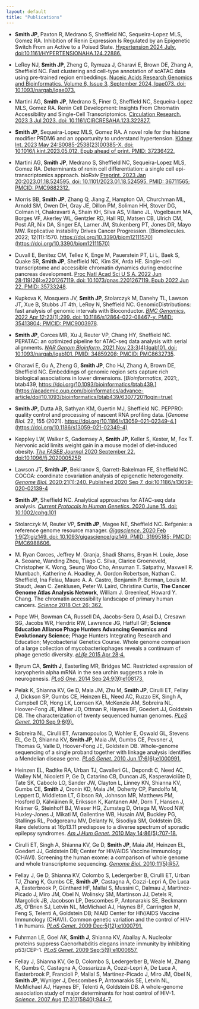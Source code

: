 ```yaml
---
layout: default
title: "Publications"
---
```


- **Smith JP**, Paxton R, Medrano S, Sheffield NC, Sequeira-Lopez MLS, Gomez RA. Inhibition of Renin Expression Is Regulated by an Epigenetic Switch From an Active to a Poised State. [Hypertension 2024 July. doi:10.1161/HYPERTENSIONAHA.124.22886.](https://www.ahajournals.org/doi/abs/10.1161/HYPERTENSIONAHA.124.22886)
<span class="__dimensions_badge_embed__" data-doi="10.1161/HYPERTENSIONAHA.124.22886" data-style="small_rectangle"></span>

- LeRoy NJ, **Smith JP**, Zheng G, Rymuza J, Gharavi E, Brown DE, Zhang A, Sheffield NC. Fast clustering and cell-type annotation of scATAC data using pre-trained region embeddings. [Nuceic Acids Research Genomics and Bioinformatics. Volume 6, Issue 3, September 2024, lqae073. doi: 10.1093/nargab/lqae073.](https://academic.oup.com/nargab/article/6/3/lqae073/7706488)
<span class="__dimensions_badge_embed__" data-doi="10.1093/nargab/lqae073" data-style="small_rectangle"></span>

- Martini AG, **Smith JP**, Medrano S, Finer G, Sheffield NC, Sequeira-Lopez MLS, Gomez RA. Renin Cell Development: Insights From Chromatin Accessibility and Single-Cell Transcriptomics. [Circulation Research. 2023 3 Jul 2023. doi: 10.1161/CIRCRESAHA.123.322827.](https://www.ahajournals.org/doi/10.1161/CIRCRESAHA.123.322827)
<span class="__dimensions_badge_embed__" data-doi="10.1161/CIRCRESAHA.123.322827" data-style="small_rectangle"></span>

- **Smith JP**, Sequeira-Lopez MLS, Gomez RA. A novel role for the histone modifier PRDM6 and an opportunity to understand hypertension. [Kidney Int. 2023 May 24:S0085-2538(23)00385-X. doi: 10.1016/j.kint.2023.05.012. Epub ahead of print. PMID: 37236422.](https://www.sciencedirect.com/science/article/pii/S008525382300385X?via%3Dihub)
<span class="__dimensions_badge_embed__" data-doi="10.1016/j.kint.2023.05.012" data-style="small_rectangle"></span>

- Martini AG, **Smith JP**, Medrano S, Sheffield NC, Sequeira-Lopez MLS, Gomez RA. Determinants of renin cell differentiation: a single cell epi-transcriptomics approach. bioRxiv [Preprint. 2023 Jan 20:2023.01.18.524595. doi: 10.1101/2023.01.18.524595. PMID: 36711565; PMCID: PMC9882312.](https://www.biorxiv.org/content/10.1101/2023.01.18.524595v1)
<span class="__dimensions_badge_embed__" data-doi="10.1101/2023.01.18.524595" data-style="small_rectangle"></span>

- Morris BB, **Smith JP**, Zhang Q, Jiang Z, Hampton OA, Churchman ML, Arnold SM, Owen DH, Gray JE, Dillon PM, Soliman HH, Stover DG, Colman H, Chakravarti A, Shain KH, Silva AS, Villano JL, Vogelbaum MA, Borges VF, Akerley WL, Gentzler RD, Hall RD, Matsen CB, Ulrich CM, Post AR, Nix DA, Singer EA, Larner JM, Stukenberg PT, Jones DR, Mayo MW. Replicative Instability Drives Cancer Progression. [Biomolecules. 2022; 12(11):1570. https://doi.org/10.3390/biom12111570](https://doi.org/10.3390/biom12111570)
<span class="__dimensions_badge_embed__" data-doi="10.3390/biom12111570" data-style="small_rectangle"></span>

- Duvall E, Benitez CM, Tellez K, Enge M, Pauerstein PT, Li L, Baek S, Quake SR, **Smith JP**, Sheffield NC, Kim SK, Arda HE. Single-cell transcriptome and accessible chromatin dynamics during endocrine pancreas development. [Proc Natl Acad Sci U S A. 2022 Jun 28;119(26):e2201267119. doi: 10.1073/pnas.2201267119. Epub 2022 Jun 22. PMID: 35733248](https://pubmed.ncbi.nlm.nih.gov/35733248/).
<span class="__dimensions_badge_embed__" data-doi="10.1073/pnas.2201267119" data-style="small_rectangle"></span>

- Kupkova K, Mosquera JV, **Smith JP**, Stolarczyk M, Danehy TL, Lawson JT, Xue B, Stubbs JT 4th, LeRoy N, Sheffield NC. GenomicDistributions: fast analysis of genomic intervals with Bioconductor. [*BMC Genomics*. 2022 Apr 12;23(1):299. doi: 10.1186/s12864-022-08467-y. PMID: 35413804; PMCID: PMC9003978](https://pubmed.ncbi.nlm.nih.gov/35413804/).
<span class="__dimensions_badge_embed__" data-doi="10.1186/s12864-022-08467-y" data-style="small_rectangle"></span>

- **Smith JP**, Corces MR, Xu J, Reuter VP, Chang HY, Sheffield NC. PEPATAC: an optimized pipeline for ATAC-seq data analysis with serial alignments. [*NAR Genom Bioinform*. 2021 Nov 23;3(4):lqab101. doi: 10.1093/nargab/lqab101. PMID: 34859208; PMCID: PMC8632735](https://pubmed.ncbi.nlm.nih.gov/34859208/).
<span class="__dimensions_badge_embed__" data-doi="10.1093/nargab/lqab101" data-style="small_rectangle"></span>

- Gharavi E, Gu A, Zheng G, **Smith JP**, Cho HJ, Zhang A, Brown DE, Sheffield NC. Embeddings of genomic region sets capture rich biological associations in lower dimensions.  [*Bioinformatics*, 2021;, btab439, https://doi.org/10.1093/bioinformatics/btab439.](https://academic.oup.com/bioinformatics/advance-article/doi/10.1093/bioinformatics/btab439/6307720?login=true)
<span class="__dimensions_badge_embed__" data-doi="10.1093/bioinformatics/btab439" data-style="small_rectangle"></span>

- **Smith JP**, Dutta AB, Sathyan KM, Guertin MJ, Sheffield NC. PEPPRO: quality control and processing of nascent RNA profiling data. [*Genome Biol.* 22, 155 (2021). https://doi.org/10.1186/s13059-021-02349-4.](https://doi.org/10.1186/s13059-021-02349-4)
<span class="__dimensions_badge_embed__" data-doi="10.1186/s13059-021-02349-4" data-style="small_rectangle"></span>

- Keppley LW,  Walker S, Gademsey A, **Smith JP**,  Keller S, Kester, M, Fox T. Nervonic acid limits weight gain in a mouse model of diet-induced obesity. [*The FASEB Journal* 2020 September 22. doi:10.1096/fj.202000525R](https://faseb.onlinelibrary.wiley.com/doi/10.1096/fj.202000525R)
<span class="__dimensions_badge_embed__" data-doi="10.1096/fj.202000525R" data-style="small_rectangle"></span>

- Lawson JT, **Smith JP**, Bekiranov S, Garrett-Bakelman FE, Sheffield NC. COCOA: coordinate covariation analysis of epigenetic heterogeneity. [*Genome Biol.* 2020;21(1):240. Published 2020 Sep 7. doi:10.1186/s13059-020-02139-4](https://doi.org/10.1186/s13059-020-02139-4)
<span class="__dimensions_badge_embed__" data-doi="10.1186/s13059-020-02139-4" data-style="small_rectangle"></span>

- **Smith JP**, Sheffield NC. Analytical approaches for ATAC-seq data analysis. [*Current Protocols in Human Genetics*. 2020 June 15. doi: 10.1002/cphg.101](https://currentprotocols.onlinelibrary.wiley.com/doi/abs/10.1002/cphg.101)
<span class="__dimensions_badge_embed__" data-doi="10.1002/cphg.101" data-style="small_rectangle"></span>

- Stolarczyk M, Reuter VP, **Smith JP**, Magee NE, Sheffield NC. Refgenie: a reference genome resource manager. [*Gigascience*. 2020 Feb 1;9(2):giz149. doi: 10.1093/gigascience/giz149. PMID: 31995185; PMCID: PMC6988606.](https://academic.oup.com/gigascience/article/9/2/giz149/5717403)
<span class="__dimensions_badge_embed__" data-doi="10.1093/gigascience/giz149" data-style="small_rectangle"></span>

- M. Ryan Corces, Jeffrey M. Granja, Shadi Shams, Bryan H. Louie, Jose A. Seoane, Wanding Zhou, Tiago C. Silva, Clarice Groeneveld, Christopher K. Wong, Seung Woo Cho, Ansuman T. Satpathy, Maxwell R. Mumbach, Katherine A. Hoadley, A. Gordon Robertson, Nathan C. Sheffield, Ina Felau, Mauro A. A. Castro, Benjamin P. Berman, Louis M. Staudt, Jean C. Zenklusen, Peter W. Laird, Christina Curtis, **The Cancer Genome Atlas Analysis Network**, William J. Greenleaf, Howard Y. Chang. The chromatin accessibility landscape of primary human cancers. [*Science* 2018 Oct 26; 362.](http://science.sciencemag.org/content/362/6413/eaav1898)
<span class="__dimensions_badge_embed__" data-doi="10.1126/science.aav1898" data-style="small_rectangle"></span>

- Pope WH, Bowman CA, Russell DA, Jacobs-Sera D, Asai DJ, Cresawn SG, Jacobs WR, Hendrix RW, 
Lawrence JG, Hatfull GF; **Science Education Alliance Phage Hunters Advancing Genomics and 
Evolutionary Science**; Phage Hunters Integrating Research and Education; Mycobacterial Genetics 
Course. Whole genome comparison of a large collection of mycobacteriophages reveals a 
continuum of phage genetic diversity. [*eLife* 2015 Apr 28;4.](https://elifesciences.org/articles/06416)
<span class="__dimensions_badge_embed__" data-doi="10.7554/eLife.06416" data-style="small_rectangle"></span>

- Byrum CA, **Smith J**, Easterling MR, Bridges MC. Restricted expression of karyopherin alpha mRNA in 
the sea urchin suggests a role in neurogenesis. [*PLoS One*. 2014 Sep 24;9(9):e108173.](https://www.sciencedirect.com/science/article/pii/S1567133X14000751?via%3Dihub)
<span class="__dimensions_badge_embed__" data-doi="10.1016/j.gep.2014.06.005" data-style="small_rectangle"></span>

- Pelak K, Shianna KV, Ge D, Maia JM, Zhu M, **Smith JP**, Cirulli ET, Fellay J, Dickson SP, Gumbs CE, 
Heinzen EL, Need AC, Ruzzo EK, Singh A, Campbell CR, Hong LK, Lornsen KA, McKenzie AM, Sobreira 
NL, Hoover-Fong JE, Milner JD, Ottman R, Haynes BF, Goedert JJ, Goldstein DB. The characterization 
of twenty sequenced human genomes. [*PLoS Genet.* 2010 Sep 9;6(9).](https://journals.plos.org/plosgenetics/article?id=10.1371/journal.pgen.1001111)
<span class="__dimensions_badge_embed__" data-doi="10.1371/journal.pgen.1001111" data-style="small_rectangle"></span>

- Sobreira NL, Cirulli ET, Avramopoulos D, Wohler E, Oswald GL, Stevens EL, Ge D, Shianna KV, **Smith JP**, Maia JM, Gumbs CE, Pevsner J, Thomas G, Valle D, Hoover-Fong JE, Goldstein DB. Whole-genome 
sequencing of a single proband together with linkage analysis identifies a Mendelian disease gene. 
[*PLoS Genet.* 2010 Jun 17;6(6):e1000991.](https://journals.plos.org/plosgenetics/article?id=10.1371/journal.pgen.1000991)
<span class="__dimensions_badge_embed__" data-doi="10.1371/journal.pgen.1000991" data-style="small_rectangle"></span>

- Heinzen EL, Radtke RA, Urban TJ, Cavalleri GL, Depondt C, Need AC, Walley NM, Nicoletti P, Ge D, 
Catarino CB, Duncan JS, Kasperaviciūte D, Tate SK, Caboclo LO, Sander JW, Clayton L, Linney KN, 
Shianna KV, Gumbs CE, **Smith J**, Cronin KD, Maia JM, Doherty CP, Pandolfo M, Leppert D, Middleton 
LT, Gibson RA, Johnson MR, Matthews PM, Hosford D, Kälviäinen R, Eriksson K, Kantanen AM, Dorn 
T, Hansen J, Krämer G, Steinhoff BJ, Wieser HG, Zumsteg D, Ortega M, Wood NW, Huxley-Jones J, 
Mikati M, Gallentine WB, Husain AM, Buckley PG, Stallings RL, Podgoreanu MV, Delanty N, Sisodiya 
SM, Goldstein DB. Rare deletions at 16p13.11 predispose to a diverse spectrum of sporadic epilepsy 
syndromes. [*Am J Hum Genet.* 2010 May 14;86(5):707-18.](https://www.sciencedirect.com/science/article/pii/S0002929710001631?via%3Dihub)
<span class="__dimensions_badge_embed__" data-doi="10.1016/j.ajhg.2010.03.018" data-style="small_rectangle"></span>

- Cirulli ET, Singh A, Shianna KV, Ge D, **Smith JP**, Maia JM, Heinzen EL, Goedert JJ, Goldstein DB; 
Center for HIV/AIDS Vaccine Immunology (CHAVI). Screening the human exome: a comparison of 
whole genome and whole transcriptome sequencing. [*Genome Biol.* 2010;11(5):R57.](https://genomebiology.biomedcentral.com/articles/10.1186/gb-2010-11-5-r57)
<span class="__dimensions_badge_embed__" data-doi="10.1186/gb-2010-11-5-r57" data-style="small_rectangle"></span>

- Fellay J, Ge D, Shianna KV, Colombo S, Ledergerber B, Cirulli ET, Urban TJ, Zhang K, Gumbs CE, **Smith JP**, Castagna A, Cozzi-Lepri A, De Luca A, Easterbrook P, Günthard HF, Mallal S, Mussini C, Dalmau J, Martinez-Picado J, Miro JM, Obel N, Wolinsky SM, Martinson JJ, Detels R, Margolick JB, Jacobson LP, 
Descombes P, Antonarakis SE, Beckmann JS, O'Brien SJ, Letvin NL, McMichael AJ, Haynes BF, 
Carrington M, Feng S, Telenti A, Goldstein DB; NIAID Center for HIV/AIDS Vaccine Immunology 
(CHAVI). Common genetic variation and the control of HIV-1 in humans. [*PLoS Genet.* 2009 
Dec;5(12):e1000791.](https://journals.plos.org/plosgenetics/article?id=10.1371/journal.pgen.1000791)
<span class="__dimensions_badge_embed__" data-doi="10.1371/journal.pgen.1000791" data-style="small_rectangle"></span>

- Fuhrman LE, Goel AK, **Smith J**, Shianna KV, Aballay A. Nucleolar proteins suppress Caenorhabditis 
elegans innate immunity by inhibiting p53/CEP-1. [*PLoS Genet.* 2009 Sep;5(9):e1000657.](https://journals.plos.org/plosgenetics/article?id=10.1371/journal.pgen.1000657)
<span class="__dimensions_badge_embed__" data-doi="10.1371/journal.pgen.1000657" data-style="small_rectangle"></span>

- Fellay J, Shianna KV, Ge D, Colombo S, Ledergerber B, Weale M, Zhang K, Gumbs C, Castagna A, 
Cossarizza A, Cozzi-Lepri A, De Luca A, Easterbrook P, Francioli P, Mallal S, Martinez-Picado J, Miro 
JM, Obel N, **Smith JP**, Wyniger J, Descombes P, Antonarakis SE, Letvin NL, McMichael AJ, Haynes BF, 
Telenti A, Goldstein DB. A whole-genome association study of major determinants for host control 
of HIV-1. [*Science.* 2007 Aug 17;317(5840):944-7.](http://science.sciencemag.org/content/317/5840/944.long)
<span class="__dimensions_badge_embed__" data-doi="10.1126/science.1143767" data-style="small_rectangle"></span>
